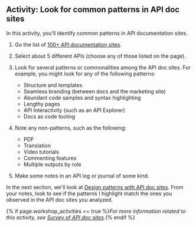 ## <i class="fa fa-user-circle"></i> Activity: Look for common patterns in API doc sites

In this activity, you'll identify common patterns in API documentation sites.

1.  Go the list of [100+ API documentation sites](pubapis_apilist.html#list_api_doc_sites).
2.  Select about 5 different APIs (choose any of those listed on the page).
3.  Look for several patterns or commonalities among the API doc sites. For example, you might look for any of the following patterns:

    * Structure and templates
    * Seamless branding (between docs and the marketing site)
    * Abundant code samples and syntax highlighting
    * Lengthy pages
    * API Interactivity (such as an API Explorer)
    * Docs as code tooling

4.  Note any non-patterns, such as the following:

    * PDF
    * Translation
    * Video tutorials
    * Commenting features
    * Multiple outputs by role

5.  Make some notes in an API log or journal of some kind.

In the next section, we'll look at [Design patterns with API doc sites](pubapis_design_patterns.html). From your notes, look to see if the patterns I highlight match the ones you observed in the API doc sites you analyzed.

{% if page.workshop_activities == true %}*For more information related to this activity, see [Survey of API doc sites](pubapis_apilist.html).*{% endif %}

